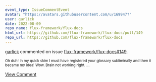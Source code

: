 ```yaml
---
event_type: IssueCommentEvent
avatar: "https://avatars.githubusercontent.com/u/169947?"
user: garlick
date: 2022-08-09
repo_name: flux-framework/flux-docs
html_url: https://github.com/flux-framework/flux-docs/pull/149
repo_url: https://github.com/flux-framework/flux-docs
---
```


<a href='https://github.com/garlick' target='_blank'>garlick</a> commented on issue <a href='https://github.com/flux-framework/flux-docs/pull/149' target='_blank'>flux-framework/flux-docs#149</a>.

<small>Oh duh!  In my quick skim I must have registered your glossary subliminally and then it became my idea!  Wow.  Brain not working right....</small>

<a href='https://github.com/flux-framework/flux-docs/pull/149' target='_blank'>View Comment</a>